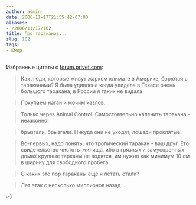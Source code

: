 ```yaml
---
author: admin
date: 2006-11-17T21:55:42-07:00
aliases:
- /2006/11/17/102
title: Про тараканов...
slug: 102
tags:
- Юмор
---
```


Избранные цитаты с [forum.privet.com](http://forum.privet.com/viewtopic.php?t=108946):

> Как люди, которые живут жарком климате в Америке, борются с тараканами? Я была удивлена когда увидела в Техасе очень большого таракана, в России я таких не видала.

> Покупаем наган и мочим казлов.

> Только через Animal Control. Самостоятельно калечить таракана - незаконно!

> брызгали, брызгали. Никуда они не уходят, лошади проклятые.

> Во-первых, надо понять, что тропический таракан - ваш друг. Ето свидетельство чистоты жилища, ибо в грязных и замусоренных домах крупные тарканы не водятся, им нужно как минимум 10 см в ширину для свободного пробега.

> С каких это пор тараканы еще и летать стали?

> Лет этак с несколько миллионов назад...

:-)
